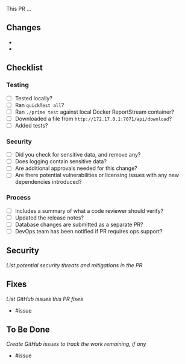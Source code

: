 This PR ...

## Changes
-
-

## Checklist

### Testing
- [ ] Tested locally?
- [ ] Ran `quickTest all`?
- [ ] Ran `./prime test` against local Docker ReportStream container?
- [ ] Downloaded a file from `http://172.17.0.1:7071/api/download`?
- [ ] Added tests?

### Security
- [ ] Did you check for sensitive data, and remove any?
- [ ] Does logging contain sensitive data?
- [ ] Are additional approvals needed for this change?
- [ ] Are there potential vulnerabilities or licensing issues with any new dependencies introduced?

### Process
- [ ] Includes a summary of what a code reviewer should verify?
- [ ] Updated the release notes?
- [ ] Database changes are submitted as a separate PR?
- [ ] DevOps team has been notified if PR requires ops support?

## Security
*List potential security threats and mitigations in the PR*

## Fixes
*List GitHub issues this PR fixes*
- #issue

## To Be Done
*Create GitHub issues to track the work remaining, if any*
- #issue
